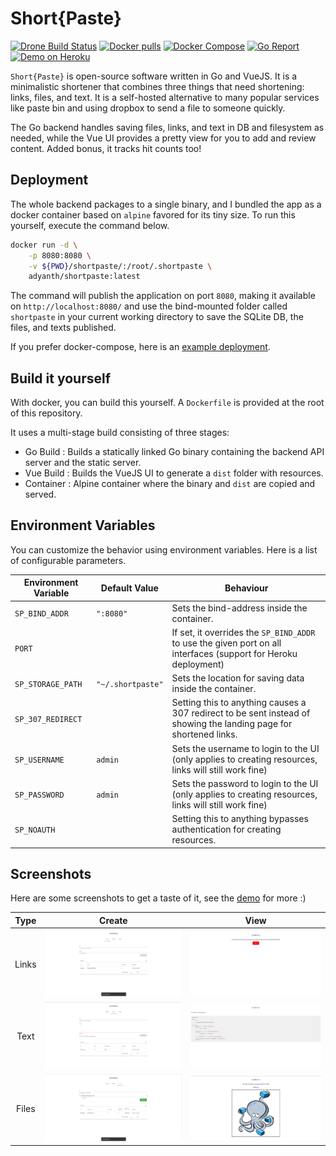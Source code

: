 # Short{Paste}

[![Drone Build Status](https://drone.adyanth.site/api/badges/adyanth/shortpaste/status.svg)](https://drone.adyanth.site/adyanth/shortpaste)
[![Docker pulls](https://img.shields.io/docker/pulls/adyanth/shortpaste.svg)](https://hub.docker.com/r/adyanth/shortpaste)
[![Docker Compose](https://img.shields.io/badge/Compose-docker--compose.yml-blue)](https://git.adyanth.site/DockerComposeApps/shortpaste/src/branch/main/docker-compose.yml)
[![Go Report](https://goreportcard.com/badge/git.adyanth.site/adyanth/shortpaste)](https://goreportcard.com/report/git.adyanth.site/adyanth/shortpaste)
[![Demo on Heroku](https://img.shields.io/badge/Demo-Heroku-7056bf)](https://shortpaste.herokuapp.com/)

`Short{Paste}` is open-source software written in Go and VueJS. It is a minimalistic shortener that combines three things that need shortening: links, files, and text. It is a self-hosted alternative to many popular services like paste bin and using dropbox to send a file to someone quickly.

The Go backend handles saving files, links, and text in DB and filesystem as needed, while the Vue UI provides a pretty view for you to add and review content. Added bonus, it tracks hit counts too!

## Deployment

The whole backend packages to a single binary, and I bundled the app as a docker container based on `alpine` favored for its tiny size. To run this yourself, execute the command below.

```bash
docker run -d \
    -p 8080:8080 \
    -v ${PWD}/shortpaste/:/root/.shortpaste \
    adyanth/shortpaste:latest
```

The command will publish the application on port `8080`, making it available on `http://localhost:8080/` and use the bind-mounted folder called `shortpaste` in your current working directory to save the SQLite DB, the files, and texts published.

If you prefer docker-compose, here is an [example deployment](https://git.adyanth.site/DockerComposeApps/shortpaste).

## Build it yourself

With docker, you can build this yourself. A `Dockerfile` is provided at the root of this repository.

It uses a multi-stage build consisting of three stages:

- Go Build  : Builds a statically linked Go binary containing the backend API server and the static server.
- Vue Build : Builds the VueJS UI to generate a `dist` folder with resources.
- Container : Alpine container where the binary and `dist` are copied and served.

## Environment Variables

You can customize the behavior using environment variables. Here is a list of configurable parameters.

| Environment Variable | Default Value     | Behaviour                                                                                                          |
| -------------------- | ----------------- | ------------------------------------------------------------------------------------------------------------------ |
| `SP_BIND_ADDR`       | `":8080"`         | Sets the bind-address inside the container.                                                                        |
| `PORT`               |                   | If set, it overrides the `SP_BIND_ADDR` to use the given port on all interfaces (support for Heroku deployment)    |
| `SP_STORAGE_PATH`    | `"~/.shortpaste"` | Sets the location for saving data inside the container.                                                            |
| `SP_307_REDIRECT`    |                   | Setting this to anything causes a 307 redirect to be sent instead of showing the landing page for shortened links. |
| `SP_USERNAME`        | `admin`           | Sets the username to login to the UI (only applies to creating resources, links will still work fine)              |
| `SP_PASSWORD`        | `admin`           | Sets the password to login to the UI (only applies to creating resources, links will still work fine)              |
| `SP_NOAUTH`          |                   | Setting this to anything bypasses authentication for creating resources.                                           |

## Screenshots

Here are some screenshots to get a taste of it, see the [demo](https://shortpaste.herokuapp.com/) for more :)

| Type  |                Create                |                  View                   |
| :---: |:------------------------------------:|:---------------------------------------:|
| Links | ![Link Upload](docs/images/link.png) | ![Link View](docs/images/link_link.png) |
| Text  | ![Text Upload](docs/images/text.png) | ![Text View](docs/images/text_link.png) |
| Files | ![File Upload](docs/images/file.png) | ![File View](docs/images/file_link.png) |
